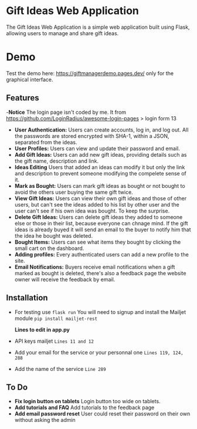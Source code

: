 # Gift Ideas Web Application

The Gift Ideas Web Application is a simple web application built using Flask, allowing users to manage and share gift ideas.

# Demo
Test the demo here: https://giftmanagerdemo.pages.dev/ only for the graphical interface.

## Features
-**Notice** The login page isn't coded by me. It from https://github.com/LoginRadius/awesome-login-pages > login form 13 

- **User Authentication:** Users can create accounts, log in, and log out. All the passwords are stored encrypted with SHA-1, within a JSON, separated from the ideas.
- **User Profiles:** Users can view and update their password and email.
- **Add Gift Ideas:** Users can add new gift ideas, providing details such as the gift name, description and link.
- **Ideas Editing** Users that added an ideas can modify it but only the link and description to prevent someone modifying the compelete sense of it.
- **Mark as Bought:** Users can mark gift ideas as bought or not bought to avoid the others user buying the same gift twice.
- **View Gift Ideas:** Users can view their own gift ideas and those of other users, but can't see the ideas added to his list by other user and the user can't see if his own idea was bought. To keep the surprise.
- **Delete Gift Ideas:** Users can delete gift ideas they added to someone else or those in their list, because everyone can chnage mind. If the gift ideas is already buyed it will send an email to the buyer to notify him that the idea he bought was deleted.
- **Bought Items:** Users can see what items they bought by clicking the small cart on the dashboard.
- **Adding profiles:** Every authenticated users can add a new profile to the site.
- **Email Notifications:** Buyers receive email notifications when a gift marked as bought is deleted, there's also a feedback page the website owner will receive the feedback by email.

## Installation

- For testing use ``` flask run ``` You will need to signup and install the Mailjet module ``` pip install mailjet-rest ``` 

  **Lines to edit in app.py**
- API keys mailjet ``` Lines 11 and 12 ``` 
- Add your email for the service or your personnal one ``` Lines 119, 124, 288 ```
- Add the name of the service ``` Line 289 ```


## To Do
- **Fix login button on tablets** Login button too wide on tablets.
- **Add tutorials and FAQ** Add tutorials to the feedback page
- **Add email password reset** User could reset their password on their own without asking the admin

